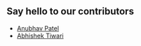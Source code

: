 ## Say hello to our contributors

* [Anubhav Patel](https://github.com/anubhavp28)
* [Abhishek Tiwari](https://github.com/zeus0789)
